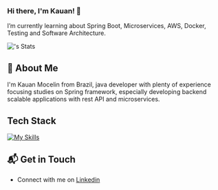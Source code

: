 ### Hi there, I'm Kauan! 👋
I’m currently learning about Spring Boot, Microservices, AWS, Docker, Testing and Software Architecture.

![<kauanmocelin>'s Stats](https://github-readme-stats.vercel.app/api?username=kauanmocelin&theme=vue-dark&show_icons=true&hide_border=true&count_private=true)

## 🚀 About Me
I'm Kauan Mocelin from Brazil, java developer with plenty of experience focusing studies on Spring framework, especially developing backend scalable applications with rest API and microservices.

## Tech Stack
[![My Skills](https://skillicons.dev/icons?i=ubuntu,html,js,jquery,java,docker,hibernate,maven,postman,redis&theme=light)](https://skillicons.dev)

## 📬 Get in Touch
- Connect with me on [Linkedin](https://www.linkedin.com/in/kauanmocelin/)
